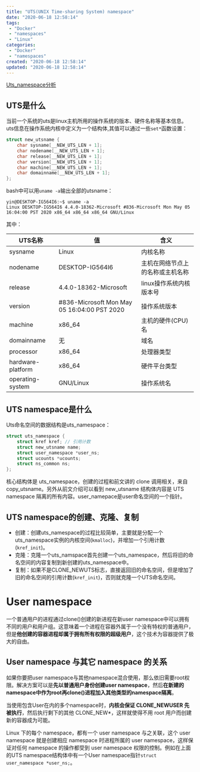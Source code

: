 ```yaml
---
title: "UTS(UNIX Time-sharing System) namespace"
date: "2020-06-18 12:58:14"
tags: 
 - "Docker"
 - "namespaces"
 - "Linux"
categories: 
 - "Docker"
 - "namespaces"
created: "2020-06-18 12:58:14"
updated: "2020-06-18 12:58:14"
---
```


[Uts_namespace分析](https://blog.csdn.net/tanzhe2017/article/details/81004164)

## UTS是什么

当前一个系统的uts是linux主机所用的操作系统的版本、硬件名称等基本信息。uts信息在操作系统内核中定义为一个结构体,其值可以通过一些`set*`函数设置：

```c
struct new_utsname {
    char sysname[__NEW_UTS_LEN + 1];
    char nodename[__NEW_UTS_LEN + 1];
    char release[__NEW_UTS_LEN + 1];
    char version[__NEW_UTS_LEN + 1];
    char machine[__NEW_UTS_LEN + 1];
    char domainname[__NEW_UTS_LEN + 1];
};
```

bash中可以用`uname -a`输出全部的utsname：

```
yin@DESKTOP-IG564I6:~$ uname -a
Linux DESKTOP-IG564I6 4.4.0-18362-Microsoft #836-Microsoft Mon May 05 16:04:00 PST 2020 x86_64 x86_64 x86_64 GNU/Linux
```

其中：

UTS名称 | 值 | 含义
-|-|-
sysname | Linux | 内核名称
nodename | DESKTOP-IG564I6 | 主机在网络节点上的名称或主机名称
release | 4.4.0-18362-Microsoft | linux操作系统内核版本号
version | #836-Microsoft Mon May 05 16:04:00 PST 2020 | 操作系统版本
machine | x86_64 | 主机的硬件(CPU)名
domainname | 无 | 域名
processor | x86_64 | 处理器类型
hardware-platform | x86_64 | 硬件平台类型
operating-system | GNU/Linux | 操作系统名

## UTS namespace是什么

Uts命名空间的数据结构是uts_namespace：

```c
struct uts_namespace {
    struct kref kref; // 引用计数
    struct new_utsname name;
    struct user_namespace *user_ns;
    struct ucounts *ucounts;
    struct ns_common ns;
};
```

核心结构体是 uts_namespace，创建的过程和前文讲的 clone 调用相关，来自 copy_utsname。另外从前文介绍可以看到 new_utsname 结构体内容是 UTS namespace 隔离的所有内容。user_namepace是user命名空间的一个指针。

## UTS namespace的创建、克隆、复制

* 创建：创建uts_namespace的过程比较简单，主要就是分配一个uts_namespace实例的内核空间(`kmalloc`)，并增加一个引用计数(`kref_init`)。
* 克隆：克隆一个uts_namspace首先创建一个uts_namespace，然后将旧的命名空间的内容复制到新创建的uts_namespace中。
* 复制：如果不是CLONE_NEWUTS标志，直接返回旧的命名空间，但是增加了旧的命名空间的引用计数(`kref_init`)，否则就克隆一个UTS命名空间。

# User namespace

一个普通用户的进程通过clone()创建的新进程在新user namespace中可以拥有不同的用户和用户组。这意味着一个进程在容器外属于一个没有特权的普通用户，但是**他创建的容器进程却属于拥有所有权限的超级用户**，这个技术为容器提供了极大的自由。

## User namespace 与其它 namespace 的关系

如果你要把user namespace与其他namespace混合使用，那么依旧需要root权限。解决方案可以是**先以普通用户身份创建user namespace**，然后**在新建的namespace中作为root再clone()进程加入其他类型的namespace隔离**。

当使用包含User在内的多个namespace时，**内核会保证 CLONE_NEWUSER 先被执行**，然后执行剩下的其他 CLONE_NEW*，这样就使得不用 root 用户而创建新的容器成为可能。

Linux 下的每个 namespace，都有一个 user namespace 与之关联，这个 user namespace 就是创建相应 namespace 时进程所属的 user namespace，这样保证对任何 namespace 的操作都受到 user namespace 权限的控制。例如在上面的UTS namespace结构体中有一个User namespace指针`struct user_namespace *user_ns;`。